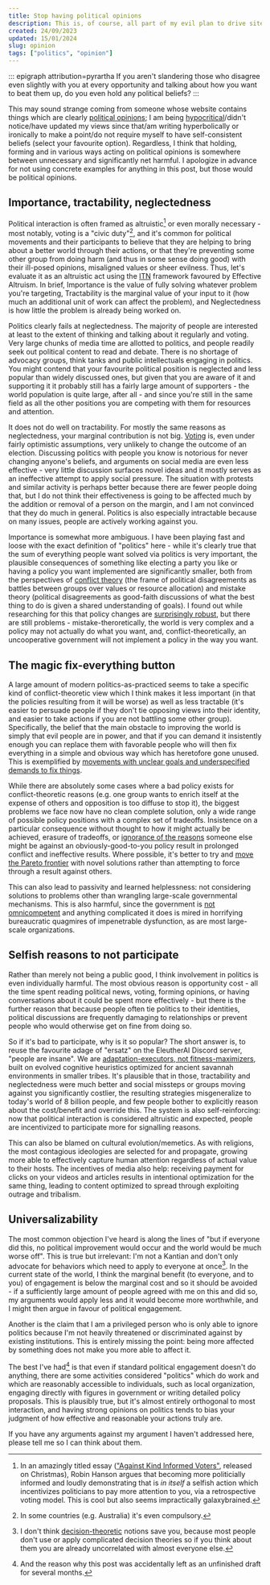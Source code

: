 ```yaml
---
title: Stop having political opinions
description: This is, of course, all part of my evil plan to drive site activity through systematically generating (meta)political outrage.
created: 24/09/2023
updated: 15/01/2024
slug: opinion
tags: ["politics", "opinion"]
---
```

::: epigraph attribution=pyrartha
If you aren't slandering those who disagree even slightly with you at every opportunity and talking about how you want to beat them up, do you even hold any political beliefs?
:::

This may sound strange coming from someone whose website contains things which are clearly [political opinions](/osbill/); I am being [hypocritical](https://www.overcomingbias.com/p/homo-hipocritushtml)/didn't notice/have updated my views since that/am writing hyperbolically or ironically to make a point/do not require myself to have self-consistent beliefs (select your favourite option). Regardless, I think that holding, forming and in various ways acting on political opinions is somewhere between unnecessary and significantly net harmful. I apologize in advance for not using concrete examples for anything in this post, but those would be political opinions.

## Importance, tractability, neglectedness

Political interaction is often framed as altruistic[^1] or even morally necessary - most notably, voting is a "civic duty"[^2], and it's common for political movements and their participants to believe that they are helping to bring about a better world through their actions, or that they're preventing some other group from doing harm (and thus in some sense doing good) with their ill-posed opinions, misaligned values or sheer evilness. Thus, let's evaluate it as an altruistic act using the [ITN](https://forum.effectivealtruism.org/topics/itn-framework) framework favoured by Effective Altruism. In brief, Importance is the value of fully solving whatever problem you're targeting, Tractability is the marginal value of your input to it (how much an additional unit of work can affect the problem), and Neglectedness is how little the problem is already being worked on.

Politics clearly fails at neglectedness. The majority of people are interested at least to the extent of thinking and talking about it regularly and voting. Very large chunks of media time are allotted to politics, and people readily seek out political content to read and debate. There is no shortage of advocacy groups, think tanks and public intellectuals engaging in politics. You might contend that your favourite political position is neglected and less popular than widely discussed ones, but given that you are aware of it and supporting it it probably still has a fairly large amount of supporters - the world population is quite large, after all - and since you're still in the same field as all the other positions you are competing with them for resources and attention.

It does not do well on tractability. For mostly the same reasons as neglectedness, your marginal contribution is not big. [Voting](https://putanumonit.com/2015/12/30/010-voting/) is, even under fairly optimistic assumptions, very unlikely to change the outcome of an election. Discussing politics with people you know is notorious for never changing anyone's beliefs, and arguments on social media are even less effective - very little discussion surfaces novel ideas and it mostly serves as an ineffective attempt to apply social pressure. The situation with protests and similar activity is perhaps better because there are fewer people doing that, but I do not think their effectiveness is going to be affected much by the addition or removal of a person on the margin, and I am not convinced that they do much in general. Politics is also especially intractable because on many issues, people are actively working against you.

Importance is somewhat more ambiguous. I have been playing fast and loose with the exact definition of "politics" here - while it's clearly true that the sum of everything people want solved via politics is very important, the plausible consequences of something like electing a party you like or having a policy you want implemented are significantly smaller, both from the perspectives of [conflict theory](https://slatestarcodex.com/2018/01/24/conflict-vs-mistake/) (the frame of political disagreements as battles between groups over values or resource allocation) and mistake theory (political disagreements as good-faith discussions of what the best thing to do is given a shared understanding of goals). I found out while researching for this that policy changes are [surprisingly robust](https://forum.effectivealtruism.org/posts/jCwuozHHjeoLPLemB/how-long-do-policy-changes-matter-new-paper), but there are still problems - mistake-theroretically, the world is very complex and a policy may not actually do what you want, and, conflict-theoretically, an uncooperative government will not implement a policy in the way you want.

## The magic fix-everything button

A large amount of modern politics-as-practiced seems to take a specific kind of conflict-theoretic view which I think makes it less important (in that the policies resulting from it will be worse) as well as less tractable (it's easier to persuade people if they don't tie opposing views into their identity, and easier to take actions if you are not battling some other group). Specifically, the belief that the main obstacle to improving the world is simply that evil people are in power, and that if you can demand it insistently enough you can replace them with favorable people who will then fix everything in a simple and obvious way which has heretofore gone unused. This is exemplified by [movements with unclear goals and underspecified demands to fix things](https://www.astralcodexten.com/p/book-review-the-revolt-of-the-public).

While there are absolutely some cases where a bad policy exists for conflict-theoretic reasons (e.g. one group wants to enrich itself at the expense of others and opposition is too diffuse to stop it), the biggest problems we face now have no clean complete solution, only a wide range of possible policy positions with a complex set of tradeoffs. Insistence on a particular consequence without thought to how it might actually be achieved, erasure of tradeoffs, or [ignorance of the reasons](https://en.wiktionary.org/wiki/Chesterton%27s_fence) someone else might be against an obviously-good-to-you policy result in prolonged conflict and ineffective results. Where possible, it's better to try and [move the Pareto frontier](https://www.overcomingbias.com/p/policy_tugowarhtml) with novel solutions rather than attempting to force through a result against others.

This can also lead to passivity and learned helplessness: not considering solutions to problems other than wrangling large-scale governmental mechanisms. This is also harmful, since the government is [not omnicompetent](https://www.theonion.com/smart-qualified-people-behind-the-scenes-keeping-ameri-1819571706) and anything complicated it does is mired in horrifying bureaucratic quagmires of impenetrable dysfunction, as are most large-scale organizations.

## Selfish reasons to not participate

Rather than merely not being a public good, I think involvement in politics is even individually harmful. The most obvious reason is opportunity cost - all the time spent reading political news, voting, forming opinions, or having conversations about it could be spent more effectively - but there is the further reason that because people often tie politics to their identities, political discussions are frequently damaging to relationships or prevent people who would otherwise get on fine from doing so.

So if it's bad to participate, why is it so popular? The short answer is, to reuse the favourite adage of "ersatz" on the EleutherAI Discord server, "people are insane". We are [adaptation-executors, not fitness-maximizers](https://www.lesswrong.com/posts/XPErvb8m9FapXCjhA/adaptation-executers-not-fitness-maximizers), built on evolved cognitive heuristics optimized for ancient savannah environments in smaller tribes. It's plausible that in those, tractability and neglectedness were much better and social missteps or groups moving against you significantly costlier, the resulting strategies misgeneralize to today's world of 8 billion people, and few people bother to explicitly reason about the cost/benefit and override this. The system is also self-reinforcing: now that political interaction is considered altruistic and expected, people are incentivized to participate more for signalling reasons.

This can also be blamed on cultural evolution/memetics. As with religions, the most contagious ideologies are selected for and propagate, growing more able to effectively capture human attention regardless of actual value to their hosts. The incentives of media also help: receiving payment for clicks on your videos and articles results in intentional optimization for the same thing, leading to content optimized to spread through exploiting outrage and tribalism.

## Universalizability

The most common objection I've heard is along the lines of "but if everyone did this, no political improvement would occur and the world would be much worse off". This is true but irrelevant: I'm not a Kantian and don't only advocate for behaviors which need to apply to everyone at once[^4]. In the current state of the world, I think the marginal benefit (to everyone, and to you) of engagement is below the marginal cost and so it should be avoided - if a sufficiently large amount of people agreed with me on this and did so, my arguments would apply less and it would become more worthwhile, and I might then argue in favour of political engagement.

Another is the claim that I am a privileged person who is only able to ignore politics because I'm not heavily threatened or discriminated against by existing institutions. This is entirely missing the point: being more affected by something does not make you more able to affect it.

The best I've had[^3] is that even if standard political engagement doesn't do anything, there are some activities considered "politics" which do work and which are reasonably accessible to individuals, such as local organization, engaging directly with figures in government or writing detailed policy proposals. This is plausibly true, but it's almost entirely orthogonal to most interaction, and having strong opinions on politics tends to bias your judgment of how effective and reasonable your actions truly are.

If you have any arguments against my argument I haven't addressed here, please tell me so I can think about them.

[^1]: In an amazingly titled essay (["Against Kind Informed Voters"](https://www.overcomingbias.com/p/against-kind-informed-voters), released on Christmas), Robin Hanson argues that becoming more politicially informed and loudly demonstrating that is *in itself* a selfish action which incentivizes politicians to pay more attention to you, via a retrospective voting model. This is cool but also seems impractically galaxybrained.

[^2]: In some countries (e.g. Australia) it's even compulsory.

[^3]: And the reason why this post was accidentally left as an unfinished draft for several months.

[^4]: I don't think [decision-theoretic](https://arbital.com/p/logical_dt/?l=58f) notions save you, because most people don't use or apply complicated decision theories so if you think about them you are already uncorrelated with almost everyone else.
